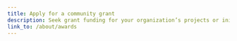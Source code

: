 ```yaml
---
title: Apply for a community grant
description: Seek grant funding for your organization’s projects or initiatives focused on enacting positive change in your community.
link_to: /about/awards
---
```

